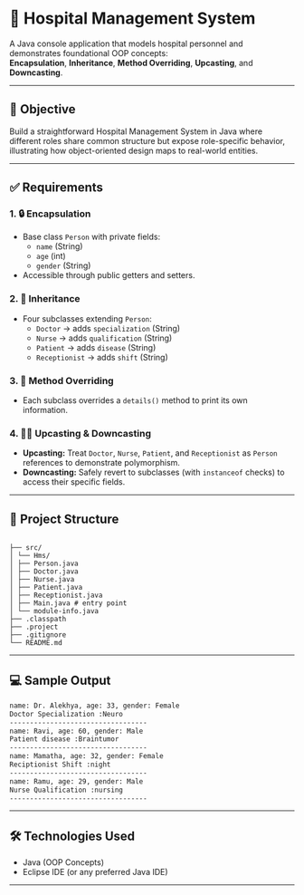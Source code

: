 # 🏥 Hospital Management System 

A Java console application that models hospital personnel and demonstrates foundational OOP concepts:  
**Encapsulation**, **Inheritance**, **Method Overriding**, **Upcasting**, and **Downcasting**.

---

## 🎯 Objective
Build a straightforward Hospital Management System in Java where different roles share common structure but expose role-specific behavior, illustrating how object-oriented design maps to real-world entities.

---

## ✅ Requirements

### 1. 🔒 Encapsulation  
- Base class `Person` with private fields:
  - `name` (String)  
  - `age` (int)  
  - `gender` (String)  
- Accessible through public getters and setters.

### 2. 🧬 Inheritance  
- Four subclasses extending `Person`:
  - `Doctor` → adds `specialization` (String)  
  - `Nurse` → adds `qualification` (String)  
  - `Patient` → adds `disease` (String)  
  - `Receptionist` → adds `shift` (String)  

### 3. 🔁 Method Overriding  
- Each subclass overrides a `details()` method to print its own information.

### 4. 🔼🔽 Upcasting & Downcasting  
- **Upcasting:** Treat `Doctor`, `Nurse`, `Patient`, and `Receptionist` as `Person` references to demonstrate polymorphism.  
- **Downcasting:** Safely revert to subclasses (with `instanceof` checks) to access their specific fields.

---

## 📁 Project Structure
```

├── src/
│ └── Hms/
│ ├── Person.java
│ ├── Doctor.java
│ ├── Nurse.java
│ ├── Patient.java
│ ├── Receptionist.java
│ ├── Main.java # entry point
│ └── module-info.java
├── .classpath
├── .project
├── .gitignore
└── README.md
```
---
## 💻 Sample Output 
```bash
name: Dr. Alekhya, age: 33, gender: Female
Doctor Specialization :Neuro
----------------------------------
name: Ravi, age: 60, gender: Male
Patient disease :Braintumor
----------------------------------
name: Mamatha, age: 32, gender: Female
Reciptionist Shift :night
----------------------------------
name: Ramu, age: 29, gender: Male
Nurse Qualification :nursing
----------------------------------
```
---
## 🛠️ Technologies Used
- Java (OOP Concepts)
- Eclipse IDE (or any preferred Java IDE)
---

